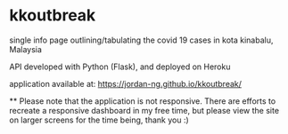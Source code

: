 # kkoutbreak
single info page outlining/tabulating the covid 19 cases in kota kinabalu, Malaysia

API developed with Python (Flask), and deployed on Heroku

application available at: https://jordan-ng.github.io/kkoutbreak/

** Please note that the application is not responsive. There are efforts to recreate a responsive dashboard in my free time, but please view the site on larger screens for the time being, thank you :)


